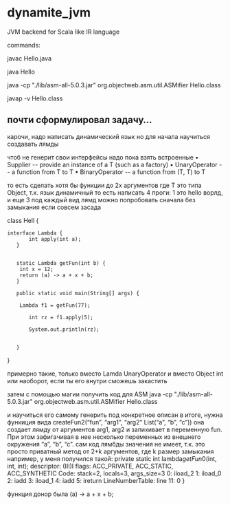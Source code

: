 dynamite_jvm
============

JVM backend for Scala like IR language


commands:

javac Hello.java

java Hello

java -cp "./lib/asm-all-5.0.3.jar" org.objectweb.asm.util.ASMifier Hello.class

javap -v Hello.class

## почти cформулировал задачу…

   карочи, надо написать динамический язык
   но для начала научиться создавать лямды

   чтоб не генерит свои интерфейсы надо пока взять встроенные
    •	Supplier<T> -- provide an instance of a T (such as a factory)
   	•	UnaryOperator<T> -- a function from T to T
   	•	BinaryOperator<T> -- a function from (T, T) to T

   то есть сделать хотя бы функции до 2х аргументов
   где T это типа Object, т.к. язык динамичный
   то есть написать 4 проги:
   1 это hello ворлд, и еще 3 под каждый вид лямд
   можно попробовать сначала без замыкания если совсем засада

   class Hell {

   	interface Lambda {
           int apply(int a);
       }


       static Lambda getFun(int b) {
   	    int x = 12;
       	return (a) -> a + x + b;
       }

       public static void main(String[] args) {

       	Lambda f1 = getFun(77);

           int rz = f1.apply(5);

           System.out.println(rz);


       }
   }

   примерно такие, только вместо Lamda UnaryOperator
   и вместо Object int
   или наоборот, если ты его внутри сможешь закастить

   затем с помощью магии получить код для ASM
       java -cp "./lib/asm-all-5.0.3.jar" org.objectweb.asm.util.ASMifier Hello.class

   и научиться его самому генерить под конкретное описан
   в итоге, нужна функиция вида createFun2(“fun”, “arg1”, “arg2” List(“a”, “b”, “c”))
   она создает лямду от аргументов arg1, arg2 и запихивает в переменную fun. При этом зафигачивая в нее несколько переменных из внешнего окружения “a”, “b”, “c”.
   сам код лямбды значения не имеет, т.к. это просто приватный метод от 2+k аргументов, где k размер замыкания
   например, у меня получился такой:
     private static int lambda$getFun$0(int, int, int);
       descriptor: (III)I
       flags: ACC_PRIVATE, ACC_STATIC, ACC_SYNTHETIC
       Code:
         stack=2, locals=3, args_size=3
            0: iload_2
            1: iload_0
            2: iadd
            3: iload_1
            4: iadd
            5: ireturn
         LineNumberTable:
           line 11: 0
   }

   функция донор была (a) -> a + x + b;

